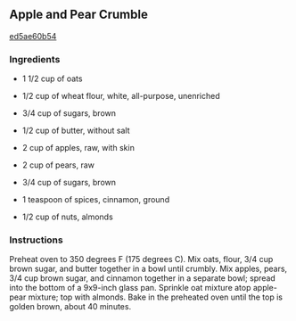 ## Apple and Pear Crumble

[ed5ae60b54](http://allrecipes.com/recipe/apple-and-pear-crumble/)

### Ingredients

 - 1 1/2 cup of oats

 - 1/2 cup of wheat flour, white, all-purpose, unenriched

 - 3/4 cup of sugars, brown

 - 1/2 cup of butter, without salt

 - 2 cup of apples, raw, with skin

 - 2 cup of pears, raw

 - 3/4 cup of sugars, brown

 - 1 teaspoon of spices, cinnamon, ground

 - 1/2 cup of nuts, almonds

### Instructions

Preheat oven to 350 degrees F (175 degrees C). Mix oats, flour, 3/4 cup brown sugar, and butter together in a bowl until crumbly. Mix apples, pears, 3/4 cup brown sugar, and cinnamon together in a separate bowl; spread into the bottom of a 9x9-inch glass pan. Sprinkle oat mixture atop apple-pear mixture; top with almonds. Bake in the preheated oven until the top is golden brown, about 40 minutes.